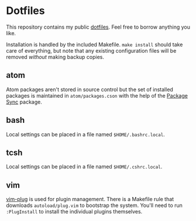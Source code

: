 # Dotfiles

This repository contains my public [dotfiles](https://dotfiles.github.io/).
Feel free to borrow anything you like.

Installation is handled by the included Makefile. `make install` should take
care of everything, but note that any existing configuration files will be
removed _without_ making backup copies.

## atom

Atom packages aren't stored in source control but the set of installed
packages is maintained in `atom/packages.cson` with the help of the [Package
Sync](https://atom.io/packages/package-sync) package.

## bash

Local settings can be placed in a file named `$HOME/.bashrc.local`.

## tcsh

Local settings can be placed in a file named `$HOME/.cshrc.local`.

## vim

[vim-plug](https://github.com/junegunn/vim-plug) is used for plugin
management. There is a Makefile rule that downloads `autoload/plug.vim` to
bootstrap the system. You'll need to run `:PlugInstall` to install the
individual plugins themselves.
